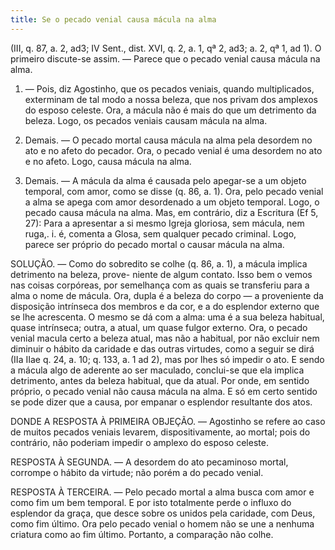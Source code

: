 ```yaml
---
title: Se o pecado venial causa mácula na alma
---
```


(III, q. 87, a. 2, ad3; IV Sent., dist. XVI, q. 2, a. 1, qª 2, ad3; a. 2, qª 1, ad 1).
  O primeiro discute-se assim. — Parece que o pecado venial causa mácula na alma.  

1. — Pois, diz Agostinho, que os pecados veniais, quando multiplicados, exterminam de tal modo a nossa beleza, que nos privam dos amplexos do esposo celeste. Ora, a mácula não é mais do que um detrimento da beleza. Logo, os pecados veniais causam mácula na alma.  

2. Demais. — O pecado mortal causa mácula na alma pela desordem no ato e no afeto do pecador. Ora, o pecado venial é uma desordem no ato e no afeto. Logo, causa mácula na alma.  

3. Demais. — A mácula da alma é causada pelo apegar-se a um objeto temporal, com amor, como se disse (q. 86, a. 1). Ora, pelo pecado venial a alma se apega com amor desordenado a um objeto temporal. Logo, o pecado causa mácula na alma. Mas, em contrário, diz a Escritura (Ef 5, 27): Para a apresentar a si mesmo Igreja gloriosa, sem mácula, nem ruga,. i. é, comenta a Glosa, sem qualquer pecado criminal. Logo, parece ser próprio do pecado mortal o causar mácula na alma.  

SOLUÇÃO. — Como do sobredito se colhe (q. 86, a. 1), a mácula implica detrimento na beleza, prove- niente de algum contato. Isso bem o vemos nas coisas corpóreas, por semelhança com as quais se transferiu para a alma o nome de mácula. Ora, dupla é a beleza do corpo — a proveniente da disposição intrínseca dos membros e da cor, e a do esplendor externo que se lhe acrescenta. O mesmo se dá com a alma: uma é a sua beleza habitual, quase intrínseca; outra, a atual, um quase fulgor externo. Ora, o pecado venial macula certo a beleza atual, mas não a habitual, por não excluir nem diminuir o hábito da caridade e das outras virtudes, como a seguir se dirá (IIa IIae q. 24, a. 10; q. 133, a. 1 ad 2), mas por lhes só impedir o ato. E sendo a mácula algo de aderente ao ser maculado, conclui-se que ela implica detrimento, antes da beleza habitual, que da atual. Por onde, em sentido próprio, o pecado venial não causa mácula na alma. E só em certo sentido se pode dizer que a causa, por empanar o esplendor resultante dos atos.  

DONDE A RESPOSTA À PRIMEIRA OBJEÇÃO. — Agostinho se refere ao caso de muitos pecados veniais levarem, dispositivamente, ao mortal; pois do contrário, não poderiam impedir o amplexo do esposo celeste.  

RESPOSTA À SEGUNDA. — A desordem do ato pecaminoso mortal, corrompe o hábito da virtude; não porém a do pecado venial.  

RESPOSTA À TERCEIRA. — Pelo pecado mortal a alma busca com amor e como fim um bem temporal. E por isto totalmente perde o influxo do esplendor da graça, que desce sobre os unidos pela caridade, com Deus, como fim último. Ora pelo pecado venial o homem não se une a nenhuma criatura como ao fim último. Portanto, a comparação não colhe.